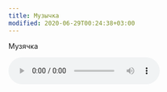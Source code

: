 ```yaml
---
title: Музычка
modified: 2020-06-29T00:24:38+03:00
---
```


Музячка




<audio controls="" autoplay="" name="media"><source src="https://noasrv.caster.fm:10001/stream" type="audio/mpeg"></audio>


